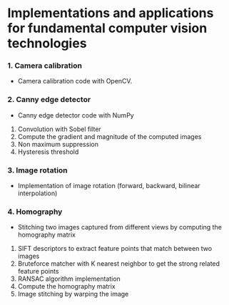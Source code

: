# Implementations and applications for fundamental computer vision technologies 

### 1. Camera calibration
- Camera calibration code with OpenCV.

### 2. Canny edge detector
- Canny edge detector code with NumPy
1. Convolution with Sobel filter
2. Compute the gradient and magnitude of the computed images
3. Non maximum suppression
4. Hysteresis threshold

### 3. Image rotation
- Implementation of image rotation (forward, backward, bilinear interpolation)

### 4. Homography
- Stitching two images captured from different views by computing the homography matrix
1. SIFT descriptors to extract feature points that match between two images
2. Bruteforce matcher with K nearest neighbor to get the strong related feature points
3. RANSAC algorithm implementation
4. Compute the homography matrix
5. Image stitching by warping the image